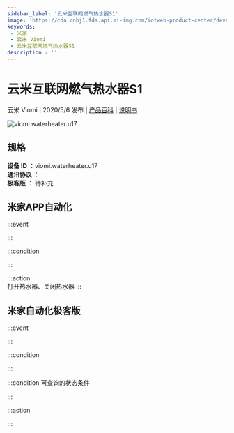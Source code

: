 ```yaml
---
sidebar_label: '云米互联网燃气热水器S1'
image: 'https://cdn.cnbj1.fds.api.mi-img.com/iotweb-product-center/developer_1585017446473refB9kaX.png?GalaxyAccessKeyId=AKVGLQWBOVIRQ3XLEW&Expires=9223372036854775807&Signature=wi7bhmoxcvLmrrQaAQsT/KOQ1Kk='
keywords: 
 - 米家
 - 云米 Viomi
 - 云米互联网燃气热水器S1
description : ''
---
```

# 云米互联网燃气热水器S1

云米 Viomi | 2020/5/6 发布 | [产品百科](https://home.mi.com/webapp/content/baike/product/index.html?model=viomi.waterheater.u17/) | [说明书](https://home.mi.com/views/introduction.html?model=viomi.waterheater.u17&region=cn)

![viomi.waterheater.u17](https://cdn.cnbj1.fds.api.mi-img.com/iotweb-product-center/developer_1585017446473refB9kaX.png?GalaxyAccessKeyId=AKVGLQWBOVIRQ3XLEW&Expires=9223372036854775807&Signature=wi7bhmoxcvLmrrQaAQsT/KOQ1Kk=)

## 规格  
> 
**设备 ID** ：viomi.waterheater.u17  
**通讯协议** ：  
**极客版**  ： 待补充 


## 米家APP自动化  

:::event  

:::

:::condition  

:::

:::action   
打开热水器、关闭热水器
:::

## 米家自动化极客版  

:::event  

:::

:::condition  

:::

:::condition 可查询的状态条件  

:::

:::action  

:::

        
